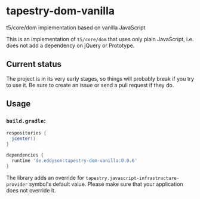 # tapestry-dom-vanilla
t5/core/dom implementation based on vanilla JavaScript

This is an implementation of `t5/core/dom` that uses only plain JavaScript, i.e. does not add a dependency on jQuery or Prototype.

## Current status
The project is in its very early stages, so things will probably break if you try to use it. Be sure to create an issue or send a pull request if they do.

## Usage

### `build.gradle`:
```groovy
respositories {
  jcenter()
}

dependencies {
  runtime 'de.eddyson:tapestry-dom-vanilla:0.0.6'
}

```
The library adds an override for `tapestry.javascript-infrastructure-provider` symbol's default value. Please make sure that your application does not override it.
